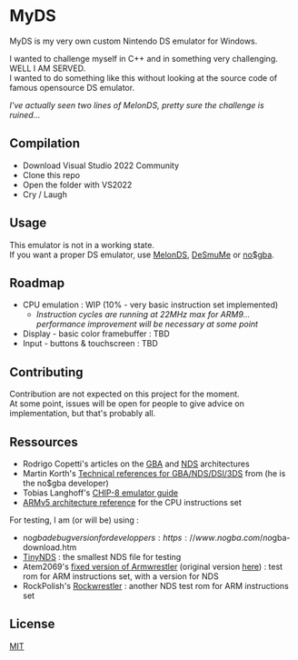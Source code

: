 # MyDS

MyDS is my very own custom Nintendo DS emulator for Windows.

I wanted to challenge myself in C++ and in something very challenging. WELL I AM SERVED.<br/>
I wanted to do something like this without looking at the source code of famous opensource DS emulator.

*I've actually seen two lines of MelonDS, pretty sure the challenge is ruined...*

## Compilation

- Download Visual Studio 2022 Community
- Clone this repo
- Open the folder with VS2022
- Cry / Laugh

## Usage

<!-- Please, don't use this...<br/> -->
This emulator is not in a working state.<br/>
If you want a proper DS emulator, use [MelonDS](https://github.com/melonDS-emu/melonDS), [DeSmuMe](https://github.com/TASEmulators/desmume) or [no$gba](https://www.nogba.com/).

## Roadmap

- CPU emulation : WIP (10% - very basic instruction set implemented)
  - *Instruction cycles are running at 22MHz max for ARM9... performance improvement will be necessary at some point*
- Display - basic color framebuffer : TBD
- Input - buttons & touchscreen : TBD

## Contributing

Contribution are not expected on this project for the moment.<br/>
At some point, issues will be open for people to give advice on implementation, but that's probably all.

## Ressources

- Rodrigo Copetti's articles on the [GBA](https://www.copetti.org/writings/consoles/game-boy-advance/) and [NDS](https://www.copetti.org/writings/consoles/nintendo-ds/) architectures
- Martin Korth's [Technical references for GBA/NDS/DSI/3DS](https://problemkaputt.de/gbatek.htm) from  (he is the no$gba developer)
- Tobias Langhoff's [CHIP-8 emulator guide](https://tobiasvl.github.io/blog/write-a-chip-8-emulator/)
- [ARMv5 architecture reference](https://developer.arm.com/documentation/ddi0100/i/?lang=en) for the CPU instructions set

For testing, I am (or will be) using :
- no$gba debug version for developpers : https://www.nogba.com/no$gba-download.htm
- [TinyNDS](https://imrannazar.com/The-Smallest-NDS-File) : the smallest NDS file for testing
- Atem2069's [fixed version of Armwrestler](https://github.com/Atem2069/armwrestler-fixed/) (original version [here](https://github.com/mic-/armwrestler)) : test rom for ARM instructions set, with a version for NDS
- RockPolish's [Rockwrestler](https://github.com/RockPolish/rockwrestler) : another NDS test rom for ARM instructions set

## License

[MIT](https://choosealicense.com/licenses/mit/)